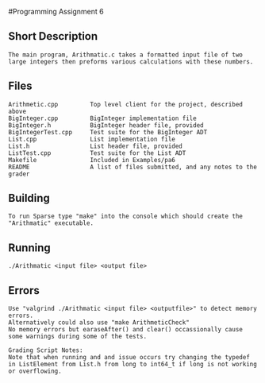 #Programming Assignment 6

## Short Description
    The main program, Arithmatic.c takes a formatted input file of two large integers then preforms various calculations with these numbers.

## Files
    Arithmetic.cpp         Top level client for the project, described above
    BigInteger.cpp         BigInteger implementation file
    BigInteger.h           BigInteger header file, provided
    BigIntegerTest.cpp     Test suite for the BigInteger ADT
    List.cpp               List implementation file
    List.h                 List header file, provided
    ListTest.cpp           Test suite for the List ADT
    Makefile               Included in Examples/pa6
    README                 A list of files submitted, and any notes to the grader

## Building
    To run Sparse type "make" into the console which should create the "Arithmatic" executable.

## Running
    ./Arithmatic <input file> <output file>

## Errors
    Use "valgrind ./Arithmatic <input file> <outputfile>" to detect memory errors.
    Alternatively could also use "make ArithmeticCheck"
    No memory errors but earaseAfter() and clear() occassionally cause some warnings during some of the tests.

    Grading Script Notes:
    Note that when running and and issue occurs try changing the typedef in ListElement from List.h from long to int64_t if long is not working or overflowing.
    